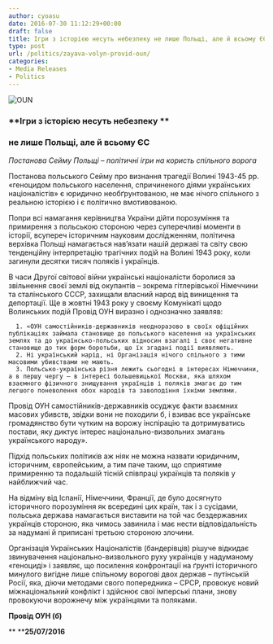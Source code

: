 ```yaml
---
author: cyoasu
date: 2016-07-30 11:12:29+00:00
draft: false
title: Ігри з історією несуть небезпеку не лише Польщі, але й всьому ЄС
type: post
url: /politics/zayava-volyn-provid-oun/
categories:
- Media Releases
- Politics
---
```


![OUN](http://www.ozeukes.com/wp-content/uploads/2015/08/OUN.png)



### **Ігри з історією несуть небезпеку **




### **не лише Польщі, але й всьому ЄС**




_Постанова Сейму Польщі – політичні ігри на користь спільного ворога_


Постанова польського Сейму про визнання трагедії Волині 1943-45 рр. «геноцидом польського населення, спричиненого діями українських націоналістів» є юридично необґрунтованою, не має нічого спільного з реальною історією і є політично вмотивованою.

Попри всі намагання керівництва України дійти порозуміння та примирення з польською стороною через суперечливі моменти в історії, всупереч історичним науковим дослідженням, політична верхівка Польщі намагається нав’язати нашій державі та світу свою тенденційну інтерпретацію трагічних подій на Волині 1943 року, коли загинули десятки тисяч поляків і українців.

В часи Другої світової війни українські націоналісти боролися за звільнення своєї землі від окупантів – зокрема гітлерівської Німеччини та сталінського СССР, захищали власний народ від винищення та депортації. Ще в жовтні 1943 року у своєму Комунікаті щодо Волинських подій Провід ОУН виразно і однозначно заявляв:



 	  1. «ОУН самостійників-державників неодноразово в своїх офіційних публікаціях займала становище до польського населення на українських землях та до українсько-польських відносин взагалі і своє негативне становище до тих форм боротьби, що їх згадані події виявляють.
 	  2. Ні український нарід, ні Організація нічого спільного з тими масовими убивствами не мають.
 	  3. Польсько-українська різня лежить сьогодні в інтересах Німеччини, а в першу чергу – в інтересі большевицької Москви, яка шляхом взаємного фізичного знищування українців і поляків змагає до тим легшого поневолення обох народів та заволодіння їхніми землями.

Провід ОУН самостійників-державників осуджує факти взаємних масових убивств, звідки вони не походили б, і взиває все українське громадянство бути чутким на ворожу інспірацію та дотримуватись постави, яку диктує інтерес національно-визвольних змагань українського народу».

Підхід польських політиків аж ніяк не можна назвати юридичним, історичним, європейським, а тим паче таким, що сприятиме примиренню та подальшій тісній співпраці українців та поляків у найближчий час.

На відміну від Іспанії, Німеччини, Франції, де було досягнуто історичного порозуміння як всередині цих країн, так і з сусідами, польська держава намагається виставити на той час бездержавних українців стороною, яка чимось завинила і має нести відповідальність за надумані й приписані третьою стороною злочини.

Організація Українських Націоналістів (бандерівців) рішуче відкидає звинувачення національно-визвольного руху українців у надуманому «геноциді» і заявляє, що посилення конфронтації на ґрунті історичного минулого вигідне лише спільному ворогові двох держав – путінській Росії, яка, діючи методами свого попередника – СРСР, провокує новий міжнаціональний конфлікт і здійснює свої імперські плани, знову провокуючи ворожнечу між українцями та поляками.


**Провід ОУН (б)**


** ****25/07/2016**
